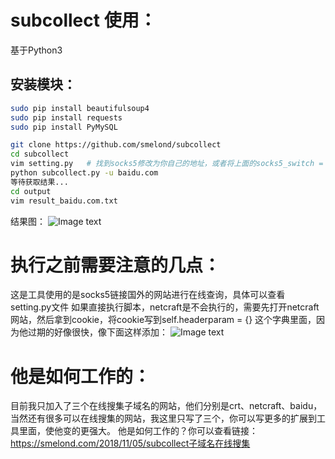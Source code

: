 # subcollect 使用：
基于Python3
## 安装模块：
```bash
sudo pip install beautifulsoup4
sudo pip install requests
sudo pip install PyMySQL
```
``` bash
git clone https://github.com/smelond/subcollect
cd subcollect
vim setting.py   # 找到socks5修改为你自己的地址，或者将上面的socks5_switch = True修改为socks5_switch = False
python subcollect.py -u baidu.com
等待获取结果...
cd output
vim result_baidu.com.txt
```
结果图：
![Image text](https://smelond.com/image_upload/2018/11/20181105234951.png)

# 执行之前需要注意的几点：
这是工具使用的是socks5链接国外的网站进行在线查询，具体可以查看setting.py文件
如果直接执行脚本，netcraft是不会执行的，需要先打开netcraft网站，然后拿到cookie，将cookie写到self.headerparam = {} 这个字典里面，因为他过期的好像很快，像下面这样添加：
![Image text](https://smelond.com/image_upload/2018/11/20181105200704.png)

# 他是如何工作的：
目前我只加入了三个在线搜集子域名的网站，他们分别是crt、netcraft、baidu，当然还有很多可以在线搜集的网站，我这里只写了三个，你可以写更多的扩展到工具里面，使他变的更强大。
他是如何工作的？你可以查看链接：https://smelond.com/2018/11/05/subcollect子域名在线搜集
